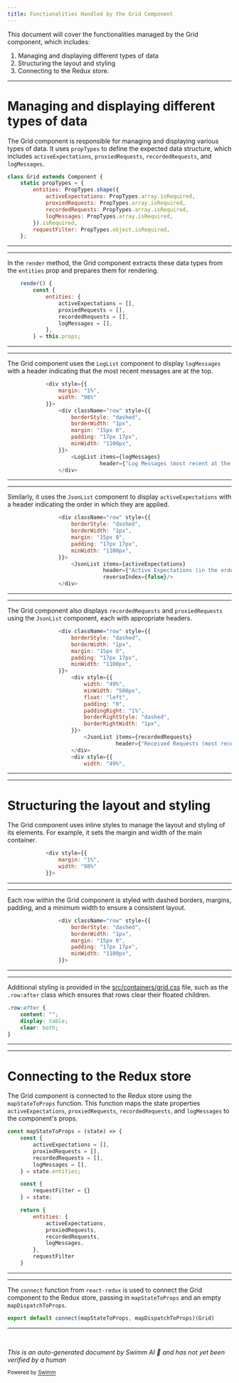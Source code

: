 ```yaml
---
title: Functionalities Handled by the Grid Component
---
```

This document will cover the functionalities managed by the Grid component, which includes:

1. Managing and displaying different types of data
2. Structuring the layout and styling
3. Connecting to the Redux store.

<SwmSnippet path="/src/containers/Grid.js" line="8">

---

# Managing and displaying different types of data

The Grid component is responsible for managing and displaying various types of data. It uses <SwmToken path="src/containers/Grid.js" pos="9:3:3" line-data="    static propTypes = {">`propTypes`</SwmToken> to define the expected data structure, which includes <SwmToken path="src/containers/Grid.js" pos="11:1:1" line-data="            activeExpectations: PropTypes.array.isRequired,">`activeExpectations`</SwmToken>, <SwmToken path="src/containers/Grid.js" pos="12:1:1" line-data="            proxiedRequests: PropTypes.array.isRequired,">`proxiedRequests`</SwmToken>, <SwmToken path="src/containers/Grid.js" pos="13:1:1" line-data="            recordedRequests: PropTypes.array.isRequired,">`recordedRequests`</SwmToken>, and <SwmToken path="src/containers/Grid.js" pos="14:1:1" line-data="            logMessages: PropTypes.array.isRequired,">`logMessages`</SwmToken>.

```javascript
class Grid extends Component {
    static propTypes = {
        entities: PropTypes.shape({
            activeExpectations: PropTypes.array.isRequired,
            proxiedRequests: PropTypes.array.isRequired,
            recordedRequests: PropTypes.array.isRequired,
            logMessages: PropTypes.array.isRequired,
        }).isRequired,
        requestFilter: PropTypes.object.isRequired,
    };
```

---

</SwmSnippet>

<SwmSnippet path="/src/containers/Grid.js" line="19">

---

In the <SwmToken path="src/containers/Grid.js" pos="19:1:1" line-data="    render() {">`render`</SwmToken> method, the Grid component extracts these data types from the <SwmToken path="src/containers/Grid.js" pos="21:1:1" line-data="            entities: {">`entities`</SwmToken> prop and prepares them for rendering.

```javascript
    render() {
        const {
            entities: {
                activeExpectations = [],
                proxiedRequests = [],
                recordedRequests = [],
                logMessages = [],
            },
        } = this.props;
```

---

</SwmSnippet>

<SwmSnippet path="/src/containers/Grid.js" line="29">

---

The Grid component uses the <SwmToken path="src/containers/Grid.js" pos="40:2:2" line-data="                    &lt;LogList items={logMessages}">`LogList`</SwmToken> component to display <SwmToken path="src/containers/Grid.js" pos="40:7:7" line-data="                    &lt;LogList items={logMessages}">`logMessages`</SwmToken> with a header indicating that the most recent messages are at the top.

```javascript
            <div style={{
                margin: "1%",
                width: "98%"
            }}>
                <div className="row" style={{
                    borderStyle: "dashed",
                    borderWidth: "1px",
                    margin: "15px 0",
                    padding: "17px 17px",
                    minWidth: "1100px",
                }}>
                    <LogList items={logMessages}
                             header={"Log Messages (most recent at the top)"}/>
                </div>
```

---

</SwmSnippet>

<SwmSnippet path="/src/containers/Grid.js" line="43">

---

Similarly, it uses the <SwmToken path="src/containers/Grid.js" pos="50:2:2" line-data="                    &lt;JsonList items={activeExpectations}">`JsonList`</SwmToken> component to display <SwmToken path="src/containers/Grid.js" pos="50:7:7" line-data="                    &lt;JsonList items={activeExpectations}">`activeExpectations`</SwmToken> with a header indicating the order in which they are applied.

```javascript
                <div className="row" style={{
                    borderStyle: "dashed",
                    borderWidth: "1px",
                    margin: "15px 0",
                    padding: "17px 17px",
                    minWidth: "1100px",
                }}>
                    <JsonList items={activeExpectations}
                              header={"Active Expectations (in the order they are applied)"}
                              reverseIndex={false}/>
                </div>
```

---

</SwmSnippet>

<SwmSnippet path="/src/containers/Grid.js" line="54">

---

The Grid component also displays <SwmToken path="src/containers/Grid.js" pos="70:7:7" line-data="                        &lt;JsonList items={recordedRequests}">`recordedRequests`</SwmToken> and <SwmToken path="src/containers/Grid.js" pos="12:1:1" line-data="            proxiedRequests: PropTypes.array.isRequired,">`proxiedRequests`</SwmToken> using the <SwmToken path="src/containers/Grid.js" pos="70:2:2" line-data="                        &lt;JsonList items={recordedRequests}">`JsonList`</SwmToken> component, each with appropriate headers.

```javascript
                <div className="row" style={{
                    borderStyle: "dashed",
                    borderWidth: "1px",
                    margin: "15px 0",
                    padding: "17px 17px",
                    minWidth: "1100px",
                }}>
                    <div style={{
                        width: "49%",
                        minWidth: "500px",
                        float: "left",
                        padding: "0",
                        paddingRight: "1%",
                        borderRightStyle: "dashed",
                        borderRightWidth: "1px",
                    }}>
                        <JsonList items={recordedRequests}
                                  header={"Received Requests (most recent at the top)"}/>
                    </div>
                    <div style={{
                        width: "49%",
```

---

</SwmSnippet>

<SwmSnippet path="/src/containers/Grid.js" line="29">

---

# Structuring the layout and styling

The Grid component uses inline styles to manage the layout and styling of its elements. For example, it sets the margin and width of the main container.

```javascript
            <div style={{
                margin: "1%",
                width: "98%"
            }}>
```

---

</SwmSnippet>

<SwmSnippet path="/src/containers/Grid.js" line="33">

---

Each row within the Grid component is styled with dashed borders, margins, padding, and a minimum width to ensure a consistent layout.

```javascript
                <div className="row" style={{
                    borderStyle: "dashed",
                    borderWidth: "1px",
                    margin: "15px 0",
                    padding: "17px 17px",
                    minWidth: "1100px",
                }}>
```

---

</SwmSnippet>

<SwmSnippet path="/src/containers/grid.css" line="1">

---

Additional styling is provided in the <SwmPath>[src/containers/grid.css](src/containers/grid.css)</SwmPath> file, such as the <SwmToken path="src/containers/grid.css" pos="1:0:3" line-data=".row:after {">`.row:after`</SwmToken> class which ensures that rows clear their floated children.

```css
.row:after {
    content: "";
    display: table;
    clear: both;
}
```

---

</SwmSnippet>

<SwmSnippet path="/src/containers/Grid.js" line="87">

---

# Connecting to the Redux store

The Grid component is connected to the Redux store using the <SwmToken path="src/containers/Grid.js" pos="87:2:2" line-data="const mapStateToProps = (state) =&gt; {">`mapStateToProps`</SwmToken> function. This function maps the state properties <SwmToken path="src/containers/Grid.js" pos="89:1:1" line-data="        activeExpectations = [],">`activeExpectations`</SwmToken>, <SwmToken path="src/containers/Grid.js" pos="90:1:1" line-data="        proxiedRequests = [],">`proxiedRequests`</SwmToken>, <SwmToken path="src/containers/Grid.js" pos="91:1:1" line-data="        recordedRequests = [],">`recordedRequests`</SwmToken>, and <SwmToken path="src/containers/Grid.js" pos="92:1:1" line-data="        logMessages = [],">`logMessages`</SwmToken> to the component's props.

```javascript
const mapStateToProps = (state) => {
    const {
        activeExpectations = [],
        proxiedRequests = [],
        recordedRequests = [],
        logMessages = [],
    } = state.entities;

    const {
        requestFilter = {}
    } = state;

    return {
        entities: {
            activeExpectations,
            proxiedRequests,
            recordedRequests,
            logMessages,
        },
        requestFilter
    }
```

---

</SwmSnippet>

<SwmSnippet path="/src/containers/Grid.js" line="112">

---

The <SwmToken path="src/containers/Grid.js" pos="112:4:4" line-data="export default connect(mapStateToProps, mapDispatchToProps)(Grid)">`connect`</SwmToken> function from <SwmToken path="src/containers/Grid.js" pos="3:9:11" line-data="import {connect} from &#39;react-redux&#39;;">`react-redux`</SwmToken> is used to connect the Grid component to the Redux store, passing in <SwmToken path="src/containers/Grid.js" pos="112:6:6" line-data="export default connect(mapStateToProps, mapDispatchToProps)(Grid)">`mapStateToProps`</SwmToken> and an empty <SwmToken path="src/containers/Grid.js" pos="112:9:9" line-data="export default connect(mapStateToProps, mapDispatchToProps)(Grid)">`mapDispatchToProps`</SwmToken>.

```javascript
export default connect(mapStateToProps, mapDispatchToProps)(Grid)
```

---

</SwmSnippet>

&nbsp;

*This is an auto-generated document by Swimm AI 🌊 and has not yet been verified by a human*

<SwmMeta version="3.0.0" repo-id="Z2l0aHViJTNBJTNBbW9ja3NlcnZlci11aSUzQSUzQVN3aW1tLURlbW8=" repo-name="mockserver-ui"><sup>Powered by [Swimm](/)</sup></SwmMeta>
